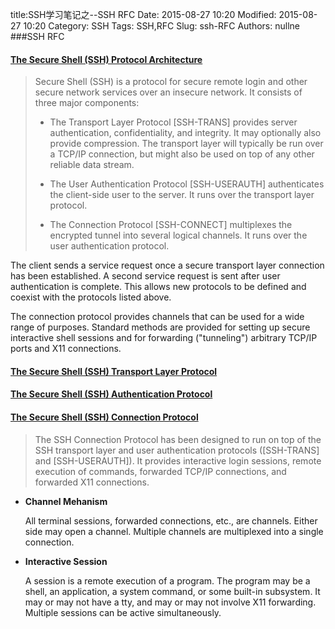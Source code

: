 title:SSH学习笔记之--SSH RFC 
Date: 2015-08-27 10:20
Modified: 2015-08-27 10:20
Category: SSH 
Tags: SSH,RFC 
Slug: ssh-RFC 
Authors: nullne 
###SSH RFC
#### [The Secure Shell (SSH) Protocol Architecture](http://www.rfc-base.org/txt/rfc-4251.txt)
>Secure Shell (SSH) is a protocol for secure remote login and other secure network services over an insecure network.  It consists of three major components:
>   
>    - The Transport Layer Protocol [SSH-TRANS] provides server
>      authentication, confidentiality, and integrity.  It may optionally
>      also provide compression.  The transport layer will typically be
>      run over a TCP/IP connection, but might also be used on top of any
>      other reliable data stream.
>
>    - The User Authentication Protocol [SSH-USERAUTH] authenticates the
>      client-side user to the server.  It runs over the transport layer
>      protocol.
>
>    - The Connection Protocol [SSH-CONNECT] multiplexes the encrypted
>      tunnel into several logical channels.  It runs over the user
>      authentication protocol.

   The client sends a service request once a secure transport layer
   connection has been established.  A second service request is sent
   after user authentication is complete.  This allows new protocols to
   be defined and coexist with the protocols listed above.

   The connection protocol provides channels that can be used for a wide
   range of purposes.  Standard methods are provided for setting up
   secure interactive shell sessions and for forwarding ("tunneling")
   arbitrary TCP/IP ports and X11 connections.
   
   
####  [The Secure Shell (SSH) Transport Layer Protocol](https://www.ietf.org/rfc/rfc4253.txt)
#### [The Secure Shell (SSH) Authentication Protocol](https://tools.ietf.org/html/rfc4252)
#### [The Secure Shell (SSH) Connection Protocol](https://tools.ietf.org/html/rfc4254)
>   The SSH Connection Protocol has been designed to run on top of the
   SSH transport layer and user authentication protocols ([SSH-TRANS]
   and [SSH-USERAUTH]).  It provides interactive login sessions, remote
   execution of commands, forwarded TCP/IP connections, and forwarded
   X11 connections.
   
   
- **Channel Mehanism**

   All terminal sessions, forwarded connections, etc., are channels.
   Either side may open a channel.  Multiple channels are multiplexed
   into a single connection.

- **Interactive Session**

   A session is a remote execution of a program.  The program may be a
   shell, an application, a system command, or some built-in subsystem.
   It may or may not have a tty, and may or may not involve X11
   forwarding.  Multiple sessions can be active simultaneously.


